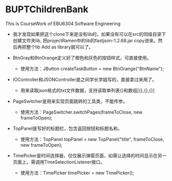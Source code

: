 # BUPTChildrenBank
This is CourseWork of EBU6304 Software Engineering 
- 我才发现如果把这个clone下来是没有lib的，如果没有可以在src的同级目录下创建文件夹lib, 把projectRamen中的lib的fastjson-1.2.68.jar copy进来。然后再把整个lib Add as library就可以了。

- BtnGray和BtnOrange定义好了橙色和灰色的按钮样式，可直接使用。
  - 使用方法：JButton createTaskButton = new BtnOrange("BtnName");

- IOController和JSONController是之间学长学姐写的，直接拿过来用了。
  - 用来读取json格式的txt文件数据，支持读取单列表{}和数组[{},{},{}]

- PageSwitcher是用来实现页面跳转的工具类，不能传参。
  - 使用方法：PageSwitcher.switchPages(frameToClose, new frameToOpen);

- TopPanel是写好的标题栏，包含返回按钮和标题名称。
  - 使用方法：TopPanel topPanel = new TopPanel("title", frameToClose, new frameToOpen);

- TimePicker是时间选择器，仅仅展示弹窗页面，如需让选择的时间显示在另一页面上，需调用TimeSelectionListener接口。
  - 使用方法：TimePicker timePicker = new TimePicker();

